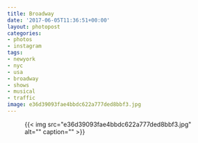 ```yaml
---
title: Broadway
date: '2017-06-05T11:36:51+00:00'
layout: photopost
categories:
- photos
- instagram
tags:
- newyork
- nyc
- usa
- broadway
- shows
- musical
- traffic
image: e36d39093fae4bbdc622a777ded8bbf3.jpg
---
```


<figure class="photo photo--square">
  {{< img src="e36d39093fae4bbdc622a777ded8bbf3.jpg" alt="" caption="" >}}

</figure>




